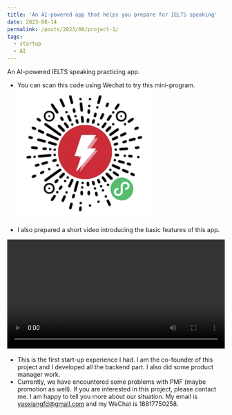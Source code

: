 ```yaml
---
title: 'An AI-powered app that helps you prepare for IELTS speaking'
date: 2023-08-14
permalink: /posts/2023/08/project-1/
tags:
  - startup
  - AI
---
```


An AI-powered IELTS speaking practicing app.


- You can scan this code using Wechat to try this mini-program.
![unavailable](/images/projects/kaoyazhan/WechatIMG2572.png)

- I also prepared a short video introducing the basic features of this app.

<div>
<video id="video" controls="" width="100%">
  <source id="mp4" src="/images/projects/kaoyazhan/KYZ_demo.mp4" type="video/mp4">
</videos>
</div>


- This is the first start-up experience I had. I am the co-founder of this project and I developed all the backend part. I also did some product manager work.
- Currently, we have encountered some problems with PMF (maybe promotion as well). If you are interested in this project, please contact me. I am happy to tell you more about our situation. My email is yaoxiangfd@gmail.com and my WeChat is 18817750258.